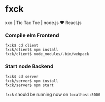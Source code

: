 # fxck
xxo | Tic Tac Toe | node.js ♥ React.js

### Compile elm Frontend
```
fxck$ cd client
fxck/client$ npm install
fxck/client$ node_modules/.bin/webpack
```

### Start node Backend
```
fxck$ cd server
fxck/server$ npm install
fxck/server$ npm start
```

`fxck` should be running now on `localhost:5000`
